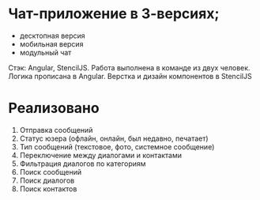 

# Чат-приложение в 3-версиях;

- десктопная версия
- мобильная версия
- модульный чат

Стэк: Angular, StencilJS. Работа выполнена в команде из двух человек. Логика прописана в Angular. Верстка и дизайн компонентов в StencilJS

# Реализовано

1. Отправка сообщений
2. Статус юзера (офлайн, онлайн, был недавно, печатает)
3. Тип сообщений (текстовое, фото, системное сообщение)
4. Переключение между диалогами и контактами
5. Фильтрация диалогов по категориям
6. Поиск сообщений
7. Поиск диалогов
7. Поиск контактов



